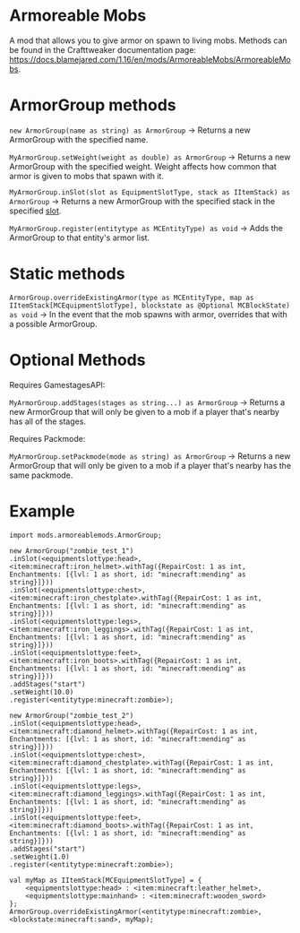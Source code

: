 # Armoreable Mobs

A mod that allows you to give armor on spawn to living mobs.
Methods can be found in the Crafttweaker documentation page: https://docs.blamejared.com/1.16/en/mods/ArmoreableMobs/ArmoreableMobs.

# ArmorGroup methods
`new ArmorGroup(name as string) as ArmorGroup` -> Returns a new ArmorGroup with the specified name.

`MyArmorGroup.setWeight(weight as double) as ArmorGroup` -> Returns a new ArmorGroup with the specified weight. Weight affects how common that armor is given to mobs that spawn with it.


`MyArmorGroup.inSlot(slot as EquipmentSlotType, stack as IItemStack) as ArmorGroup` -> Returns a new ArmorGroup with the specified stack in the specified [slot](https://docs.blamejared.com/1.16/en/vanilla/api/util/MCEquipmentSlotType).


`MyArmorGroup.register(entitytype as MCEntityType) as void` -> Adds the ArmorGroup to that entity's armor list.

# Static methods

`ArmorGroup.overrideExistingArmor(type as MCEntityType, map as IItemStack[MCEquipmentSlotType], blockstate as @Optional MCBlockState) as void` -> In the event that the mob spawns with armor, overrides that with a possible ArmorGroup.


# Optional Methods

Requires GamestagesAPI:

`MyArmorGroup.addStages(stages as string...) as ArmorGroup` -> Returns a new ArmorGroup that will only be given to a mob if a player that's nearby has all of the stages.

Requires Packmode:

`MyArmorGroup.setPackmode(mode as string) as ArmorGroup` -> Returns a new ArmorGroup that will only be given to a mob if a player that's nearby has the same packmode.






# Example

```zenscript
import mods.armoreablemods.ArmorGroup;

new ArmorGroup("zombie_test_1")
.inSlot(<equipmentslottype:head>, <item:minecraft:iron_helmet>.withTag({RepairCost: 1 as int, Enchantments: [{lvl: 1 as short, id: "minecraft:mending" as string}]}))
.inSlot(<equipmentslottype:chest>, <item:minecraft:iron_chestplate>.withTag({RepairCost: 1 as int, Enchantments: [{lvl: 1 as short, id: "minecraft:mending" as string}]}))
.inSlot(<equipmentslottype:legs>, <item:minecraft:iron_leggings>.withTag({RepairCost: 1 as int, Enchantments: [{lvl: 1 as short, id: "minecraft:mending" as string}]}))
.inSlot(<equipmentslottype:feet>, <item:minecraft:iron_boots>.withTag({RepairCost: 1 as int, Enchantments: [{lvl: 1 as short, id: "minecraft:mending" as string}]}))
.addStages("start")
.setWeight(10.0)
.register(<entitytype:minecraft:zombie>);

new ArmorGroup("zombie_test_2")
.inSlot(<equipmentslottype:head>, <item:minecraft:diamond_helmet>.withTag({RepairCost: 1 as int, Enchantments: [{lvl: 1 as short, id: "minecraft:mending" as string}]}))
.inSlot(<equipmentslottype:chest>, <item:minecraft:diamond_chestplate>.withTag({RepairCost: 1 as int, Enchantments: [{lvl: 1 as short, id: "minecraft:mending" as string}]}))
.inSlot(<equipmentslottype:legs>, <item:minecraft:diamond_leggings>.withTag({RepairCost: 1 as int, Enchantments: [{lvl: 1 as short, id: "minecraft:mending" as string}]}))
.inSlot(<equipmentslottype:feet>, <item:minecraft:diamond_boots>.withTag({RepairCost: 1 as int, Enchantments: [{lvl: 1 as short, id: "minecraft:mending" as string}]}))
.addStages("start")
.setWeight(1.0)
.register(<entitytype:minecraft:zombie>);

val myMap as IItemStack[MCEquipmentSlotType] = {
    <equipmentslottype:head> : <item:minecraft:leather_helmet>,
    <equipmentslottype:mainhand> : <item:minecraft:wooden_sword>
};
ArmorGroup.overrideExistingArmor(<entitytype:minecraft:zombie>, <blockstate:minecraft:sand>, myMap);

```

